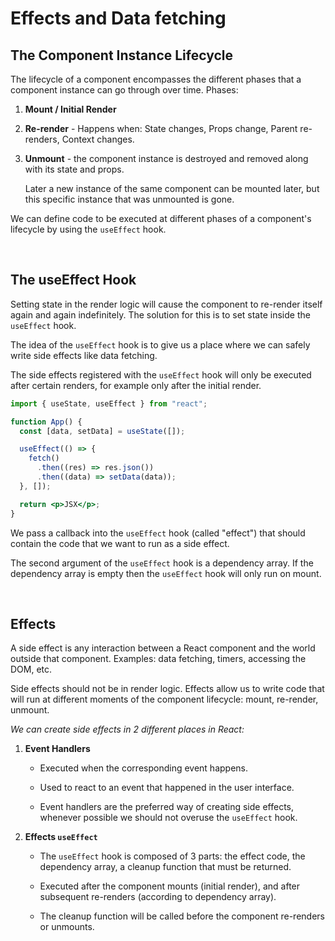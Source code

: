 # Effects and Data fetching

## The Component Instance Lifecycle

The lifecycle of a component encompasses the different phases that a component instance can go through over time. Phases:

1. **Mount / Initial Render**

2. **Re-render** - Happens when: State changes, Props change, Parent re-renders, Context changes.

3. **Unmount** - the component instance is destroyed and removed along with its state and props.

   Later a new instance of the same component can be mounted later, but this specific instance that was unmounted is gone.

We can define code to be executed at different phases of a component's lifecycle by using the `useEffect` hook.

<br>

## The useEffect Hook

Setting state in the render logic will cause the component to re-render itself again and again indefinitely. The solution for this is to set state inside the `useEffect` hook.

The idea of the `useEffect` hook is to give us a place where we can safely write side effects like data fetching.

The side effects registered with the `useEffect` hook will only be executed after certain renders, for example only after the initial render.

```jsx
import { useState, useEffect } from "react";

function App() {
  const [data, setData] = useState([]);

  useEffect(() => {
    fetch()
      .then((res) => res.json())
      .then((data) => setData(data));
  }, []);

  return <p>JSX</p>;
}
```

We pass a callback into the `useEffect` hook (called "effect") that should contain the code that we want to run as a side effect.

The second argument of the `useEffect` hook is a dependency array. If the dependency array is empty then the `useEffect` hook will only run on mount.

<br>

## Effects

A side effect is any interaction between a React component and the world outside that component. Examples: data fetching, timers, accessing the DOM, etc.

Side effects should not be in render logic. Effects allow us to write code that will run at different moments of the component lifecycle: mount, re-render, unmount.

_We can create side effects in 2 different places in React:_

1. **Event Handlers**

   - Executed when the corresponding event happens.

   - Used to react to an event that happened in the user interface.

   - Event handlers are the preferred way of creating side effects, whenever possible we should not overuse the `useEffect` hook.

2. **Effects `useEffect`**

   - The `useEffect` hook is composed of 3 parts: the effect code, the dependency array, a cleanup function that must be returned.

   - Executed after the component mounts (initial render), and after subsequent re-renders (according to dependency array).

   - The cleanup function will be called before the component re-renders or unmounts.
